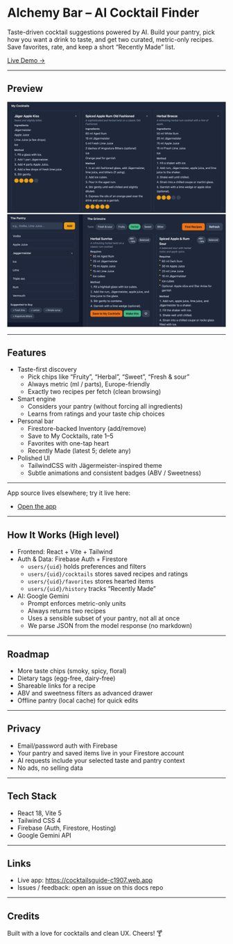# Alchemy Bar – AI Cocktail Finder

Taste-driven cocktail suggestions powered by AI. Build your pantry, pick how you want a drink to taste, and get two curated, metric-only recipes. Save favorites, rate, and keep a short “Recently Made” list.

[Live Demo →](https://cocktailsguide-c1907.web.app)

---

## Preview

![App screenshot – home](assets/screenshot-1.png)
![App screenshot – grimoire/results](assets/screenshot-2.png)

---

## Features

- Taste-first discovery
  - Pick chips like “Fruity”, “Herbal”, “Sweet”, “Fresh & sour”
  - Always metric (ml / parts), Europe-friendly
  - Exactly two recipes per fetch (clean browsing)
- Smart engine
  - Considers your pantry (without forcing all ingredients)
  - Learns from ratings and your taste chip choices
- Personal bar
  - Firestore-backed Inventory (add/remove)
  - Save to My Cocktails, rate 1–5
  - Favorites with one-tap heart
  - Recently Made (latest 5; delete any)
- Polished UI
  - TailwindCSS with Jägermeister-inspired theme
  - Subtle animations and consistent badges (ABV / Sweetness)

---

App source lives elsewhere; try it live here:
- [Open the app](https://cocktailsguide-c1907.web.app)

---

## How It Works (High level)

- Frontend: React + Vite + Tailwind
- Auth & Data: Firebase Auth + Firestore
  - `users/{uid}` holds preferences and filters
  - `users/{uid}/cocktails` stores saved recipes and ratings
  - `users/{uid}/favorites` stores hearted items
  - `users/{uid}/history` tracks “Recently Made”
- AI: Google Gemini
  - Prompt enforces metric-only units
  - Always returns two recipes
  - Uses a sensible subset of your pantry, not all at once
  - We parse JSON from the model response (no markdown)

---

## Roadmap

- More taste chips (smoky, spicy, floral)
- Dietary tags (egg-free, dairy-free)
- Shareable links for a recipe
- ABV and sweetness filters as advanced drawer
- Offline pantry (local cache) for quick edits

---

## Privacy

- Email/password auth with Firebase
- Your pantry and saved items live in your Firestore account
- AI requests include your selected taste and pantry context
- No ads, no selling data

---

## Tech Stack

- React 18, Vite 5
- Tailwind CSS 4
- Firebase (Auth, Firestore, Hosting)
- Google Gemini API

---

## Links

- Live app: https://cocktailsguide-c1907.web.app
- Issues / feedback: open an issue on this docs repo

---

## Credits

Built with a love for cocktails and clean UX. Cheers! 🍸
